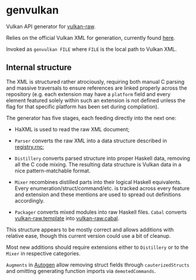 # genvulkan

Vulkan API generator for [vulkan-raw](/vulkan-raw).

Relies on the official Vulkan XML for generation, currently found
[here](https://github.com/KhronosGroup/Vulkan-Docs/blob/main/xml/vk.xml).

Invoked as `genvulkan FILE` where `FILE` is the local path to Vulkan XML.

## Internal structure

The XML is structured rather atrociously, requiring both manual C parsing and
massive traversals to ensure references are linked properly across the repository
(e.g. each extension may have a `platform` field and every element featured
solely within such an extension is not defined unless the flag for that
specific platform has been set during compilation).

The generator has five stages, each feeding directly into the next one:
- HaXML is used to read the raw XML document;

- `Parser` converts the raw XML into a data structure described in
   [registry.rnc](https://github.com/KhronosGroup/Vulkan-Docs/blob/main/xml/registry.rnc);

- `Distillery` converts parsed structure into proper Haskell data,
  removing all the C code mixing. The resulting data structure is Vulkan
  data in a nice pattern-matchable format.

- `Mixer` recombines distilled parts into their logical Haskell equivalents.
  Every enumeration/struct/command/etc. is tracked across every feature and extension
  and these mentions are used to spread out definitions accordingly.

- `Packager` converts mixed modules into raw Haskell files.
   `Cabal` converts [vulkan-raw.template](/genvulkan/vulkan-raw.template)
   into [vulkan-raw.cabal](/vulkan-raw/vulkan-raw-cabal).

This structure appears to be mostly correct and allows additions with relative ease,
though this current version could use a bit of cleanup.

Most new additions should require extensions either to `Distillery` or to
the `Mixer` in respective categories.

`Augments` in [Autogen](/genvulkan/src/Autogen.hs) allow removing struct fields through
`cauterizedStructs` and omitting generating function imports via `demotedCommands`.
